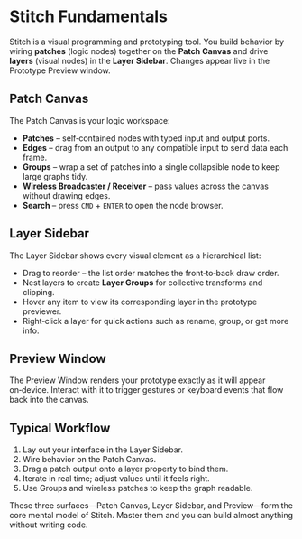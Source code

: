 # Stitch Fundamentals

Stitch is a visual programming and prototyping tool. You build behavior by wiring **patches** (logic nodes) together on the **Patch Canvas** and drive **layers** (visual nodes) in the **Layer Sidebar**. Changes appear live in the Prototype Preview window.

## Patch Canvas

The Patch Canvas is your logic workspace:

* **Patches** – self‑contained nodes with typed input and output ports.
* **Edges** – drag from an output to any compatible input to send data each frame.
* **Groups** – wrap a set of patches into a single collapsible node to keep large graphs tidy.
* **Wireless Broadcaster / Receiver** – pass values across the canvas without drawing edges.
* **Search** – press `CMD` + `ENTER` to open the node browser.

## Layer Sidebar

The Layer Sidebar shows every visual element as a hierarchical list:

* Drag to reorder – the list order matches the front‑to‑back draw order.
* Nest layers to create **Layer Groups** for collective transforms and clipping.
* Hover any item to view its corresponding layer in the prototype previewer.
* Right‑click a layer for quick actions such as rename, group, or get more info.

## Preview Window

The Preview Window renders your prototype exactly as it will appear on‑device. Interact with it to trigger gestures or keyboard events that flow back into the canvas.

## Typical Workflow

1. Lay out your interface in the Layer Sidebar.
2. Wire behavior on the Patch Canvas.
3. Drag a patch output onto a layer property to bind them.
4. Iterate in real time; adjust values until it feels right.
5. Use Groups and wireless patches to keep the graph readable.

These three surfaces—Patch Canvas, Layer Sidebar, and Preview—form the core mental model of Stitch. Master them and you can build almost anything without writing code.
